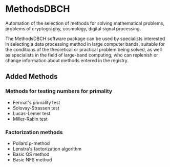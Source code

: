 # MethodsDBCH
Automation of the selection of methods for solving mathematical problems, problems of cryptography, cosmology, digital signal processing.

The MethodsDBCH software package can be used by specialists interested in selecting a data processing method in large computer bands, suitable for the conditions of the theoretical or practical problem being solved, as well as specialists in the field of large-band computing, who can replenish or change information about methods entered in the registry.

## Added Methods
### Methods for testing numbers for primality
- Fermat's primality test
- Solovay-Strassen test
- Lucas-Lemer test
- Miller-Rabin test
### Factorization methods
- Pollard ρ-method
- Lenstra's factorization algorithm
- Basic QS method
- Basic NFS method
